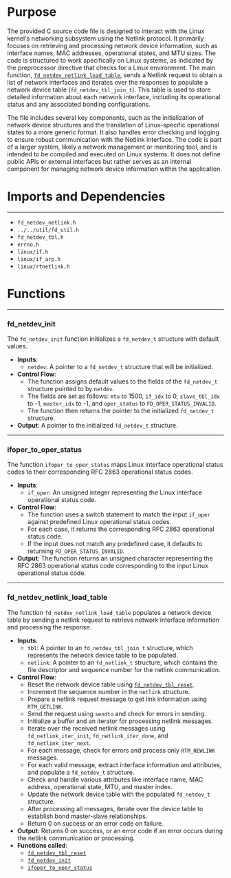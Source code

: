 # Purpose
The provided C source code file is designed to interact with the Linux kernel's networking subsystem using the Netlink protocol. It primarily focuses on retrieving and processing network device information, such as interface names, MAC addresses, operational states, and MTU sizes. The code is structured to work specifically on Linux systems, as indicated by the preprocessor directive that checks for a Linux environment. The main function, [`fd_netdev_netlink_load_table`](#fd_netdev_netlink_load_table), sends a Netlink request to obtain a list of network interfaces and iterates over the responses to populate a network device table (`fd_netdev_tbl_join_t`). This table is used to store detailed information about each network interface, including its operational status and any associated bonding configurations.

The file includes several key components, such as the initialization of network device structures and the translation of Linux-specific operational states to a more generic format. It also handles error checking and logging to ensure robust communication with the Netlink interface. The code is part of a larger system, likely a network management or monitoring tool, and is intended to be compiled and executed on Linux systems. It does not define public APIs or external interfaces but rather serves as an internal component for managing network device information within the application.
# Imports and Dependencies

---
- `fd_netdev_netlink.h`
- `../../util/fd_util.h`
- `fd_netdev_tbl.h`
- `errno.h`
- `linux/if.h`
- `linux/if_arp.h`
- `linux/rtnetlink.h`


# Functions

---
### fd\_netdev\_init<!-- {{#callable:fd_netdev_init}} -->
The `fd_netdev_init` function initializes a `fd_netdev_t` structure with default values.
- **Inputs**:
    - `netdev`: A pointer to a `fd_netdev_t` structure that will be initialized.
- **Control Flow**:
    - The function assigns default values to the fields of the `fd_netdev_t` structure pointed to by `netdev`.
    - The fields are set as follows: `mtu` to 1500, `if_idx` to 0, `slave_tbl_idx` to -1, `master_idx` to -1, and `oper_status` to `FD_OPER_STATUS_INVALID`.
    - The function then returns the pointer to the initialized `fd_netdev_t` structure.
- **Output**: A pointer to the initialized `fd_netdev_t` structure.


---
### ifoper\_to\_oper\_status<!-- {{#callable:ifoper_to_oper_status}} -->
The function `ifoper_to_oper_status` maps Linux interface operational status codes to their corresponding RFC 2863 operational status codes.
- **Inputs**:
    - `if_oper`: An unsigned integer representing the Linux interface operational status code.
- **Control Flow**:
    - The function uses a switch statement to match the input `if_oper` against predefined Linux operational status codes.
    - For each case, it returns the corresponding RFC 2863 operational status code.
    - If the input does not match any predefined case, it defaults to returning `FD_OPER_STATUS_INVALID`.
- **Output**: The function returns an unsigned character representing the RFC 2863 operational status code corresponding to the input Linux operational status code.


---
### fd\_netdev\_netlink\_load\_table<!-- {{#callable:fd_netdev_netlink_load_table}} -->
The function `fd_netdev_netlink_load_table` populates a network device table by sending a netlink request to retrieve network interface information and processing the response.
- **Inputs**:
    - `tbl`: A pointer to an `fd_netdev_tbl_join_t` structure, which represents the network device table to be populated.
    - `netlink`: A pointer to an `fd_netlink_t` structure, which contains the file descriptor and sequence number for the netlink communication.
- **Control Flow**:
    - Reset the network device table using [`fd_netdev_tbl_reset`](fd_netdev_tbl.c.driver.md#fd_netdev_tbl_reset).
    - Increment the sequence number in the `netlink` structure.
    - Prepare a netlink request message to get link information using `RTM_GETLINK`.
    - Send the request using `sendto` and check for errors in sending.
    - Initialize a buffer and an iterator for processing netlink messages.
    - Iterate over the received netlink messages using `fd_netlink_iter_init`, `fd_netlink_iter_done`, and `fd_netlink_iter_next`.
    - For each message, check for errors and process only `RTM_NEWLINK` messages.
    - For each valid message, extract interface information and attributes, and populate a `fd_netdev_t` structure.
    - Check and handle various attributes like interface name, MAC address, operational state, MTU, and master index.
    - Update the network device table with the populated `fd_netdev_t` structure.
    - After processing all messages, iterate over the device table to establish bond master-slave relationships.
    - Return 0 on success or an error code on failure.
- **Output**: Returns 0 on success, or an error code if an error occurs during the netlink communication or processing.
- **Functions called**:
    - [`fd_netdev_tbl_reset`](fd_netdev_tbl.c.driver.md#fd_netdev_tbl_reset)
    - [`fd_netdev_init`](#fd_netdev_init)
    - [`ifoper_to_oper_status`](#ifoper_to_oper_status)


